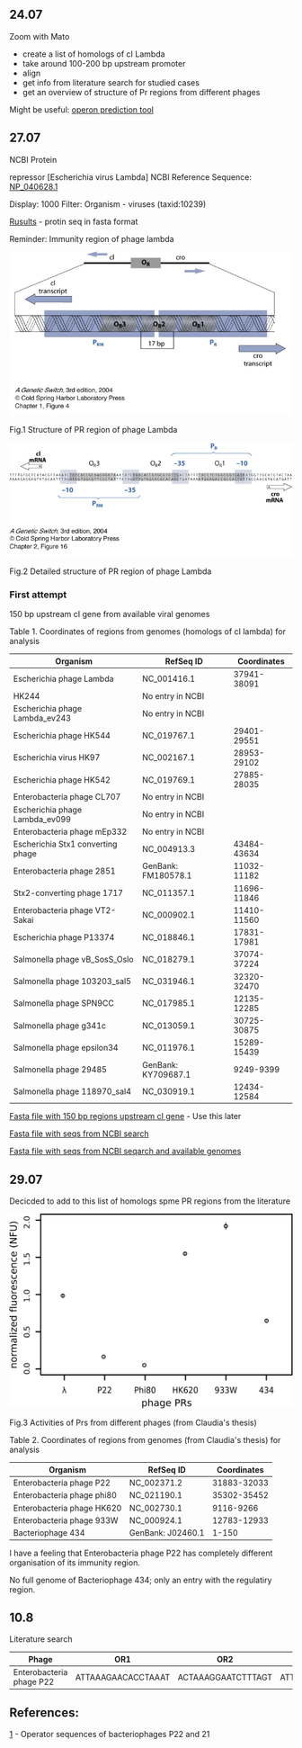 ## 24.07

Zoom with Mato

- create a list of homologs of cI Lambda
- take around 100-200 bp upstream promoter
- align
- get info from literature search for studied cases
- get an overview of structure of Pr regions from different phages

Might be useful: [operon prediction tool](http://www.softberry.com/berry.phtml?topic=index&group=programs&subgroup=gfindb&gclid=Cj0KCQjwjer4BRCZARIsABK4QeUp8Z9j2BHO1GEtD2Igz7hu5hHQCUDW8dKenXb9X3W8Ym7MdT6olssaAmAWEALw_wcB)

## 27.07

NCBI Protein

repressor [Escherichia virus Lambda]
NCBI Reference Sequence: [NP_040628.1](https://www.ncbi.nlm.nih.gov/protein/NP_040628.1)

Display: 1000
Filter: Organism - viruses (taxid:10239)

[Rusults](https://github.com/agreshno/Mato/blob/master/seqdump%20(2).txt) - protin seq in fasta format

Reminder: Immunity region of phage lambda

![immunity_reg_L_phage](https://github.com/agreshno/Mato/blob/master/immunity_region_lambda_phage.jpg)

Fig.1 Structure of PR region of phage Lambda

![im_region_L_phage_seq](https://github.com/agreshno/Mato/blob/master/immunity_region_lambda_phage_seq.jpg)

Fig.2 Detailed structure of PR region of phage Lambda

### First attempt

150 bp upstream cI gene from available viral genomes

Table 1. Coordinates of regions from genomes (homologs of cI lambda) for analysis

Organism | RefSeq ID | Coordinates
--|--|--
Escherichia phage Lambda | NC_001416.1 | 37941-38091
HK244 | No entry in NCBI | 
Escherichia phage Lambda_ev243 | No entry in NCBI |
Escherichia phage HK544 | NC_019767.1 | 29401-29551
Escherichia virus HK97 | NC_002167.1 | 28953-29102
Escherichia phage HK542 | NC_019769.1 | 27885-28035
Enterobacteria phage CL707 | No entry in NCBI |
Escherichia phage Lambda_ev099 | No entry in NCBI |
Enterobacteria phage mEp332 | No entry in NCBI |
Escherichia Stx1 converting phage | NC_004913.3 | 43484-43634
Enterobacteria phage 2851 | GenBank: FM180578.1 | 11032-11182
Stx2-converting phage 1717 | NC_011357.1 | 11696-11846
Enterobacteria phage VT2-Sakai | NC_000902.1 | 11410-11560
Escherichia phage P13374 | NC_018846.1 | 17831-17981
Salmonella phage vB_SosS_Oslo | NC_018279.1 | 37074-37224
Salmonella phage 103203_sal5 | NC_031946.1 | 32320-32470
Salmonella phage SPN9CC | NC_017985.1 | 12135-12285
Salmonella phage g341c | NC_013059.1 | 30725-30875
Salmonella phage epsilon34 | NC_011976.1 | 15289-15439
Salmonella phage 29485 | GenBank: KY709687.1 | 9249-9399
Salmonella phage 118970_sal4 | NC_030919.1 | 12434-12584

[Fasta file with 150 bp regions upstream cI gene](https://github.com/agreshno/Mato/blob/master/seq/upstream_cI_phages.txt) - Use this later

[Fasta file with seqs from NCBI search](https://github.com/agreshno/Mato/blob/master/seq/cI_lambda_homoligs_complete%20seqs.txt)

[Fasta file with seqs from NCBI seqarch and available genomes](https://github.com/agreshno/Mato/blob/master/seq/cI_lambda_homologs_complete-seqs_with_genomes_av.txt)

## 29.07

Decicded to add to this list of homologs spme PR regions from the literature

![Pr_regions](https://github.com/agreshno/Mato/blob/master/rel(Lambda)_PR.png)

Fig.3 Activities of Prs from different phages (from Claudia's thesis)

Table 2. Coordinates of regions from genomes (from Claudia's thesis) for analysis

Organism | RefSeq ID | Coordinates
--|--|--
Enterobacteria phage P22 | NC_002371.2 | 31883-32033
Enterobacteria phage phi80 | NC_021190.1 | 35302-35452
Enterobacteria phage HK620 | NC_002730.1 | 9116-9266
Enterobacteria phage 933W | NC_000924.1 | 12783-12933
Bacteriophage 434 | GenBank: J02460.1 | 1-150

I have a feeling that Enterobacteria phage P22 has completely different organisation of its immunity region.

No full genome of Bacteriophage 434; only an entry with the regulatiry region.

## 10.8

Literature search

Phage | OR1 | OR2 | OR3 | OL1 | OL2 | OL3 | Ref
-|-|-|-|-|-|-|-
Enterobacteria phage P22 | ATTAAAGAACACCTAAAT | ACTAAAGGAATCTTTAGT | ATTTAAGATGACTTAACT | ATTTAAGACTTCTTAATT | TTTGAAGAAAACTTAAAT | ACTTAAGTTTTTATTTGA | [1]








## References:

[1](https://www.sciencedirect.com/science/article/pii/0022283680901588) - Operator sequences of bacteriophages P22 and 21
